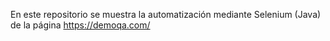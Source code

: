 En este repositorio se muestra la automatización mediante Selenium (Java) de la página https://demoqa.com/
